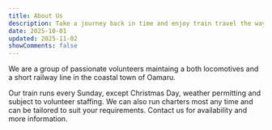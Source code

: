 ```yaml
---
title: About Us
description: Take a journey back in time and enjoy train travel the way it used to be with Oamaru Steam and Rail.
date: 2025-10-01
updated: 2025-11-02
showComments: false
---
```

We are a group of passionate volunteers maintaing a both locomotives and a short railway line in the coastal town of Oamaru.

Our train runs every Sunday, except Christmas Day, weather permitting and subject to volunteer staffing. We can also run charters most any time and can be tailored to suit your requirements.  Contact us for availability and more information.